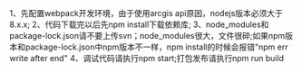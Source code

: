 1、先配置webpack开发环境，由于使用arcgis api原因，nodejs版本必须大于8.x.x;
2、代码下载完以后先npm install下载依赖库;
3、node_modules和package-lock.json请不要上传svn；node_modules很大，文件很碎;如果npm版本和package-lock.json中npm版本不一样，npm install的时候会报错"npm err write after end"
4、调试代码请执行npm start;打包发布请执行npm run build